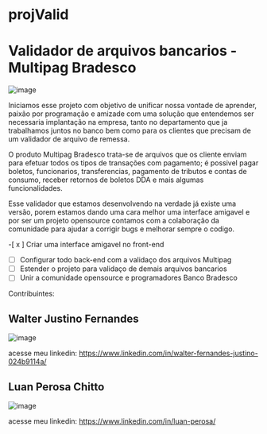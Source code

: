 # projValid
<h1>Validador de arquivos bancarios - Multipag Bradesco</h1>

![image](https://user-images.githubusercontent.com/50602816/65398303-c0201a00-dd8c-11e9-8479-03d3331da43f.png)

Iniciamos esse projeto com objetivo de unificar nossa vontade de aprender, paixão por programação e amizade com uma solução que entendemos ser necessaria implantação na empresa, tanto no departamento que ja trabalhamos juntos no banco bem como para os clientes que precisam de um validador de arquivo de remessa. 

O produto Multipag Bradesco trata-se de arquivos que os cliente enviam para efetuar todos os tipos de transações com pagamento; é possivel pagar boletos, funcionarios, transferencias, pagamento de tributos e contas de consumo, receber retornos de boletos DDA e mais algumas funcionalidades.

Esse validador que estamos desenvolvendo na verdade já existe uma versão, porem estamos dando uma cara melhor uma interface amigavel e por ser um projeto opensource contamos com a colaboração da comunidade para ajudar a corrigir bugs e melhorar sempre o codigo. 

-[ x ] Criar uma interface amigavel no front-end
-[ ] Configurar todo back-end com a validaço dos arquivos Multipag
-[ ] Estender o projeto para validaço de demais arquivos bancarios
-[ ] Unir a comunidade opensource e programadores Banco Bradesco 

Contribuintes:

<h2>Walter Justino Fernandes</h2>

![image](https://user-images.githubusercontent.com/50602816/65398168-1e98c880-dd8c-11e9-9e7a-c696a313f029.png)

acesse meu linkedin: https://www.linkedin.com/in/walter-fernandes-justino-024b9114a/

<h2>Luan Perosa Chitto</h2>

![image](https://user-images.githubusercontent.com/50602816/65398219-59026580-dd8c-11e9-9597-394ddf1d6cce.png)

acesse meu linkedin: https://www.linkedin.com/in/luan-perosa/



